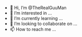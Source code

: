 - 👋 Hi, I’m @TheRealGuuMan
- 👀 I’m interested in ...
- 🌱 I’m currently learning ...
- 💞️ I’m looking to collaborate on ...
- 📫 How to reach me ...

<!---
TheRealGuuMan/TheRealGuuMan is a ✨ special ✨ repository because its `README.md` (this file) appears on your GitHub profile.
You can click the Preview link to take a look at your changes.
--->
